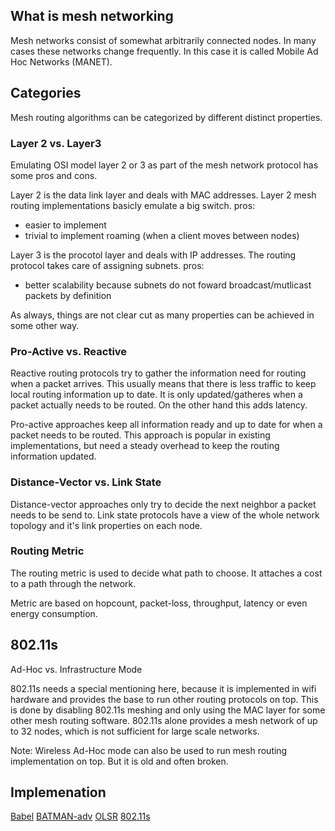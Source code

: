 ## What is mesh networking

Mesh networks consist of somewhat arbitrarily connected nodes. 
In many cases these networks change frequently. In this case it is called Mobile Ad Hoc Networks (MANET).

## Categories

Mesh routing algorithms can be categorized by different distinct properties.

### Layer 2 vs. Layer3
Emulating OSI model layer 2 or 3 as part of the mesh network protocol has some pros and cons.

Layer 2 is the data link layer and deals with MAC addresses. Layer 2 mesh routing implementations basicly emulate a big switch.
pros:
- easier to implement
- trivial to implement roaming (when a client moves between nodes)

Layer 3 is the procotol layer and deals with IP addresses.
The routing protocol takes care of assigning subnets.
pros:
- better scalability because subnets do not foward broadcast/mutlicast packets by definition

As always, things are not clear cut as many properties can be achieved in some other way.


### Pro-Active vs. Reactive

Reactive routing protocols try to gather the information need for routing when a packet arrives.
This usually means that there is less traffic to keep local routing information up to date. It is only updated/gatheres when a packet actually needs to be routed. On the other hand this adds latency.

Pro-active approaches keep all information ready and up to date for when a packet needs to be routed.
This approach is popular in existing implementations, but need a steady overhead to keep the routing information updated.

### Distance-Vector vs. Link State

Distance-vector approaches only try to decide the next neighbor a packet needs to be send to. 
Link state protocols have a view of the whole network topology and it's link properties on each node.

### Routing Metric

The routing metric is used to decide what path to choose. It attaches a cost to a path through the network.

Metric are based on hopcount, packet-loss, throughput, latency or even energy consumption.

## 802.11s

Ad-Hoc vs. Infrastructure Mode

802.11s needs a special mentioning here, because it is implemented in wifi hardware and provides the base to run other routing protocols on top. This is done by disabling 802.11s meshing and only using the MAC layer for some other mesh routing software.
802.11s alone provides a mesh network of up to 32 nodes, which is not sufficient for large scale networks.

Note: Wireless Ad-Hoc mode can also be used to run mesh routing implementation on top. But it is old and often broken.

## Implemenation

[Babel](https://www.irif.fr/~jch/software/babel/)
[BATMAN-adv](https://www.open-mesh.org/projects/batman-adv/wiki)
[OLSR](http://www.olsr.org/mediawiki/index.php/Main_Page)
[802.11s]()
